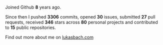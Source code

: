 Joined Github **8** years ago.

Since then I pushed **3306** commits, opened **30** issues, submitted **27** pull requests, received **346** stars across **80** personal projects and contributed to **15** public repositories.

Find out more about me on [lukasbach.com](https://lukasbach.com)
